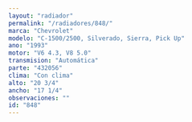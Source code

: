 ```yaml
---
layout: "radiador"
permalink: "/radiadores/848/"
marca: "Chevrolet"
modelo: "C-1500/2500, Silverado, Sierra, Pick Up"
ano: "1993"
motor: "V6 4.3, V8 5.0"
transmision: "Automática"
parte: "432056"
clima: "Con clima"
alto: "20 3/4"
ancho: "17 1/4"
observaciones: ""
id: "848"
---
```


